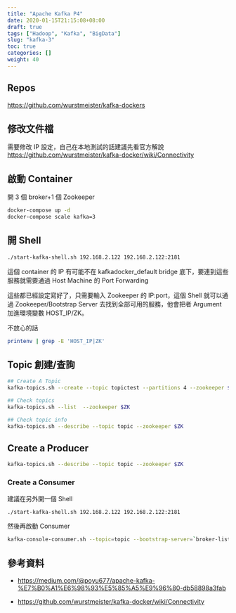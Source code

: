 ```yaml
---
title: "Apache Kafka P4"
date: 2020-01-15T21:15:08+08:00
draft: true
tags: ["Hadoop", "Kafka", "BigData"]
slug: "kafka-3"
toc: true
categories: []
weight: 40
---
```


## Repos

<https://github.com/wurstmeister/kafka-dockers>

## 修改文件檔

需要修改 IP 設定，自己在本地測試的話建議先看官方解說
<https://github.com/wurstmeister/kafka-docker/wiki/Connectivity>

## 啟動 Container

開 3 個 broker+1 個 Zookeeper

```bash
docker-compose up -d
docker-compose scale kafka=3
```

## 開 Shell

```bash
./start-kafka-shell.sh 192.168.2.122 192.168.2.122:2181
```

這個 container 的 IP 有可能不在 kafkadocker_default bridge 底下，要連到這些服務就需要通過 Host Machine 的 Port Forwarding

這些都已經設定寫好了，只需要輸入 Zookeeper 的 IP:port，這個 Shell 就可以通過 Zookeeper/Bootstrap Server 去找到全部可用的服務，他會把者 Argument 加進環境變數 HOST_IP/ZK。

不放心的話

```bash
printenv | grep -E 'HOST_IP|ZK'
```

## Topic 創建/查詢

```bash
## Create A Topic
kafka-topics.sh --create --topic topictest --partitions 4 --zookeeper $ZK --replication-factor 2

## Check topics
kafka-topics.sh --list  --zookeeper $ZK

## Check topic info
kafka-topics.sh --describe --topic topic --zookeeper $ZK
```

## Create a Producer

```bash
kafka-topics.sh --describe --topic topic --zookeeper $ZK
```

### Create a Consumer

建議在另外開一個 Shell

```bash
./start-kafka-shell.sh 192.168.2.122 192.168.2.122:2181
```

然後再啟動 Consumer

```bash
kafka-console-consumer.sh --topic=topic --bootstrap-server=`broker-list.sh` --from-beginning
```

## 參考資料

- <https://medium.com/@poyu677/apache-kafka-%E7%B0%A1%E6%98%93%E5%85%A5%E9%96%80-db58898a3fab>

- <https://github.com/wurstmeister/kafka-docker/wiki/Connectivity>
